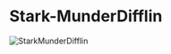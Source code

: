 # Stark-MunderDifflin
![StarkMunderDifflin](https://user-images.githubusercontent.com/82732748/175693245-06af7e29-1c0d-4777-86d3-e0382481fba9.PNG)
